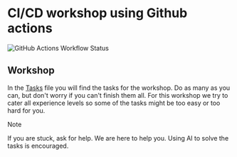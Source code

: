# CI/CD workshop using Github actions
![GitHub Actions Workflow Status](https://img.shields.io/github/actions/workflow/status/FixingFox/actions-workshop/pull-request-action.yml)
## Workshop

In the [Tasks](./tasks.md) file you will find the tasks for the workshop. Do as many as you can, but don't worry if you can't finish them all.
For this workshop we try to cater all experience levels so some of the tasks might be too easy or too hard for you.

> [!NOTE]
> If you are stuck, ask for help. We are here to help you.
> Using AI to solve the tasks is encouraged.

